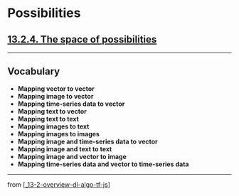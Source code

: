 # Possibilities

## [**13.2.4.** The space of possibilities](https://livebook.manning.com/book/deep-learning-with-javascript/chapter-13/111)

---

## **Vocabulary**

- **Mapping vector to vector**
- **Mapping image to vector**
- **Mapping time-series data to vector**
- **Mapping text to vector**
- **Mapping text to text**
- **Mapping images to text**
- **Mapping images to images**
- **Mapping image and time-series data to vector**
- **Mapping image and text to text**
- **Mapping image and vector to image**
- **Mapping time-series data and vector to time-series data**

---

from [[_13-2-overview-dl-algo-tf-js]]

[//begin]: # "Autogenerated link references for markdown compatibility"
[_13-2-overview-dl-algo-tf-js]: _13-2-overview-dl-algo-tf-js.md "🎓 DL Algo TF.js"
[//end]: # "Autogenerated link references"
